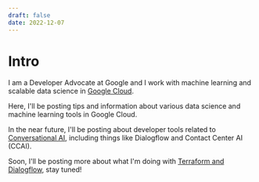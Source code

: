 ```yaml
---
draft: false
date: 2022-12-07
---
```


# Intro

I am a Developer Advocate at Google and I work with machine learning and
scalable data science in [Google Cloud](https://cloud.google.com/).

Here, I'll be posting tips and information about various data science and
machine learning tools in Google Cloud.

In the near future, I'll be posting about developer tools related to
[Conversational AI](https://cloud.google.com/conversational-ai), including
things like Dialogflow and Contact Center AI (CCAI).

Soon, I'll be posting more about what I'm doing with
[Terraform and Dialogflow](https://github.com/koverholt/dialogflow-cx-terraform),
stay tuned!
